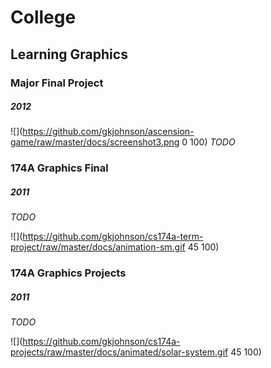 # College
## Learning Graphics
### Major Final Project
##### 2012
![](https://github.com/gkjohnson/ascension-game/raw/master/docs/screenshot3.png 0 100)
_TODO_

### 174A Graphics Final
##### 2011
_TODO_

![](https://github.com/gkjohnson/cs174a-term-project/raw/master/docs/animation-sm.gif 45 100)

### 174A Graphics Projects
##### 2011
_TODO_

![](https://github.com/gkjohnson/cs174a-projects/raw/master/docs/animated/solar-system.gif 45 100)